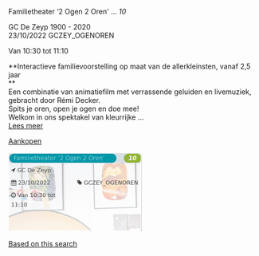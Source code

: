 Familietheater ‘2 Ogen 2 Oren' ... *10*

GC De Zeyp 1900 - 2020  
23/10/2022 GCZEY\_OGENOREN  

Van 10:30 tot 11:10

  

  

**Interactieve familievoorstelling op maat van de allerkleinsten, vanaf 2,5 jaar  
**  
Een combinatie van animatiefilm met verrassende geluiden en livemuziek, gebracht door Rémi Decker.  
Spits je oren, open je ogen en doe mee!  
Welkom in ons spektakel van kleurrijke ...  
[Lees meer](https://tickets.vgc.be/activity/subscribe/GCZEY_OGENOREN)

[Aankopen](https://tickets.vgc.be/ticketingActivity/subscribe/GCZEY_OGENOREN)

![](80193.png)

[Based on this search](https://tickets.vgc.be/activity/index?&vrijeplaatsen=1&Age%5B%5D=4%2C6&entity=276)